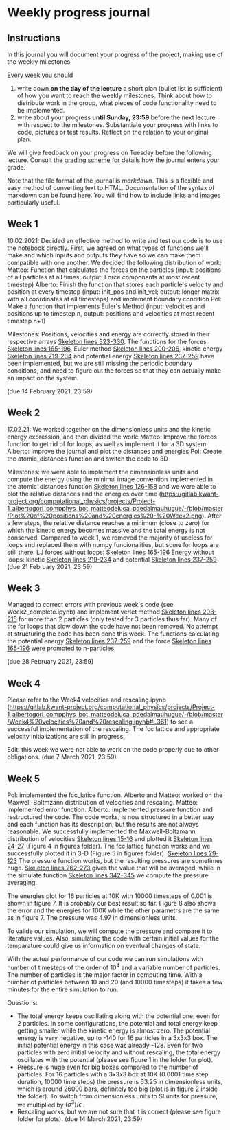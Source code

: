 # Weekly progress journal

## Instructions

In this journal you will document your progress of the project, making use of the weekly milestones.

Every week you should 

1. write down **on the day of the lecture** a short plan (bullet list is sufficient) of how you want to 
   reach the weekly milestones. Think about how to distribute work in the group, 
   what pieces of code functionality need to be implemented.
2. write about your progress **until Sunday, 23:59** before the next lecture with respect to the milestones.
   Substantiate your progress with links to code, pictures or test results. Reflect on the
   relation to your original plan.

We will give feedback on your progress on Tuesday before the following lecture. Consult the 
[grading scheme](https://computationalphysics.quantumtinkerer.tudelft.nl/proj1-moldyn-grading/) 
for details how the journal enters your grade.

Note that the file format of the journal is *markdown*. This is a flexible and easy method of 
converting text to HTML. 
Documentation of the syntax of markdown can be found 
[here](https://docs.gitlab.com/ee/user/markdown.html#gfm-extends-standard-markdown). 
You will find how to include [links](https://docs.gitlab.com/ee/user/markdown.html#links) and 
[images](https://docs.gitlab.com/ee/user/markdown.html#images) particularly
useful.

## Week 1
10.02.2021: Decided an effective method to write and test our code is to use the notebook directly. First, we agreed on what types of functions we'll make and which inputs and outputs they have so we can make them compatible with one another. 
We decided the following distribution of work:
Matteo: Function that calculates the forces on the particles (input: positions of all particles at all times; output: Force components at most recent timestep)
Alberto: Finish the function that stores each particle's velocity and position at every timestep (input: init_pos and init_vel; output: longer matrix with all coordinates at all timesteps)
and implement boundary condition
Pol: Make a function that implements Euler's Method (input: velocities and positions up to timestep n, output: positions and velocities at most recent timestep n+1)

Milestones: Positions, velocities and energy are correctly stored in their respective arrays [Skeleton lines 323-330](https://gitlab.kwant-project.org/computational_physics/projects/Project-1_albertogori_compphys_bot_matteodeluca_pdedalmauhugue/-/blob/master/skeleton.py#L323-330).
The functions for the forces [Skeleton lines 165-196](https://gitlab.kwant-project.org/computational_physics/projects/Project-1_albertogori_compphys_bot_matteodeluca_pdedalmauhugue/-/blob/master/skeleton.py#L165-196), Euler method [Skeleton lines 200-206](https://gitlab.kwant-project.org/computational_physics/projects/Project-1_albertogori_compphys_bot_matteodeluca_pdedalmauhugue/-/blob/master/skeleton.py#L200-206), kinetic energy [Skeleton lines 219-234](https://gitlab.kwant-project.org/computational_physics/projects/Project-1_albertogori_compphys_bot_matteodeluca_pdedalmauhugue/-/blob/master/skeleton.py#L219-234) and potential energy [Skeleton lines 237-259](https://gitlab.kwant-project.org/computational_physics/projects/Project-1_albertogori_compphys_bot_matteodeluca_pdedalmauhugue/-/blob/master/skeleton.py#L237-259) have been implemented, but we are still missing the periodic boundary conditions, and need to figure out the forces so that they can actually make an impact on the system.

(due 14 February 2021, 23:59)


## Week 2
17.02.21: We worked together on the dimensionless units and the kinetic energy expression, and then divided the work: 
Matteo: Improve the forces function to get rid of for loops, as well as implement it for a 3D system
Alberto: Improve the journal and plot the distances and energies
Pol: Create the atomic_distances function and switch the code to 3D

Milestones: we were able to implement the dimensionless units and compute the energy using the minimal image convention implemented in the atomic_distances function [Skeleton lines 126-158](https://gitlab.kwant-project.org/computational_physics/projects/Project-1_albertogori_compphys_bot_matteodeluca_pdedalmauhugue/-/blob/master/skeleton.py#L126-158) and we were able to plot the relative distances and the energies over time (https://gitlab.kwant-project.org/computational_physics/projects/Project-1_albertogori_compphys_bot_matteodeluca_pdedalmauhugue/-/blob/master/Plot%20of%20positions%20and%20energies%20-%20Week2.png). After a few steps, the relative distance reaches a minimum (close to zero) for which the kinetic energy becomes massive and the total energy is not conserved.
Compared to week 1, we removed the majority of useless for loops and replaced them with numpy funcionalities, but some for loops are still there. 
LJ forces without loops: [Skeleton lines 165-196](https://gitlab.kwant-project.org/computational_physics/projects/Project-1_albertogori_compphys_bot_matteodeluca_pdedalmauhugue/-/blob/master/skeleton.py#L165-196)
Energy without loops: kinetic [Skeleton lines 219-234](https://gitlab.kwant-project.org/computational_physics/projects/Project-1_albertogori_compphys_bot_matteodeluca_pdedalmauhugue/-/blob/master/skeleton.py#L219-234) and potential [Skeleton lines 237-259](https://gitlab.kwant-project.org/computational_physics/projects/Project-1_albertogori_compphys_bot_matteodeluca_pdedalmauhugue/-/blob/master/skeleton.py#L237-259)
(due 21 February 2021, 23:59)


## Week 3
Managed to correct errors with previous week's code (see Week2_complete.ipynb) and implement verlet method [Skeleton lines 208-215](https://gitlab.kwant-project.org/computational_physics/projects/Project-1_albertogori_compphys_bot_matteodeluca_pdedalmauhugue/-/blob/master/skeleton.py#L208-215) for more than 2 particles (only tested for 3 particles thus far). Many of the for loops that slow down the code have not been removed. No attempt at structuring the code has been done this week.
The functions calculating the potential energy [Skeleton lines 237-259](https://gitlab.kwant-project.org/computational_physics/projects/Project-1_albertogori_compphys_bot_matteodeluca_pdedalmauhugue/-/blob/master/skeleton.py#L237-259) and the force [Skeleton lines 165-196](https://gitlab.kwant-project.org/computational_physics/projects/Project-1_albertogori_compphys_bot_matteodeluca_pdedalmauhugue/-/blob/master/skeleton.py#L165-196) were promoted to n-particles.


(due 28 February 2021, 23:59)


## Week 4
Please refer to the Week4 velocities and rescaling.ipynb (https://gitlab.kwant-project.org/computational_physics/projects/Project-1_albertogori_compphys_bot_matteodeluca_pdedalmauhugue/-/blob/master/Week4%20velocities%20and%20rescaling.ipynb#L361) to see a successful implementation of the rescaling. The fcc lattice and appropriate velocity initializations are still in progress.

Edit: this week we were not able to work on the code properly due to other obligations.
(due 7 March 2021, 23:59)


## Week 5
Pol: implemented the fcc_latice function.
Alberto and Matteo: worked on the Maxwell-Boltmzann distribution of velocities and rescaling.
Matteo: implemented error function.
Alberto: implemented pressure function and restructured the code.
The code works, is now structured in a better way and each function has its description, but the results are not always reasonable. 
We successfully implemented the Maxwell-Boltzmann distribution of velocities [Skeleton lines 15-16](https://gitlab.kwant-project.org/computational_physics/projects/Project-1_albertogori_compphys_bot_matteodeluca_pdedalmauhugue/-/blob/master/skeleton.py#L15-16) and plotted it [Skeleton lines 24-27](https://gitlab.kwant-project.org/computational_physics/projects/Project-1_albertogori_compphys_bot_matteodeluca_pdedalmauhugue/-/blob/master/skeleton.py#L24-27) (Figure 4 in figures folder). 
The fcc lattice function works and we successfully plotted it in 3-D (Figure 5 in figures folder). [Skeleton lines 29-123](https://gitlab.kwant-project.org/computational_physics/projects/Project-1_albertogori_compphys_bot_matteodeluca_pdedalmauhugue/-/blob/master/skeleton.py#L29-123)
The pressure function works, but the resulting pressures are sometimes huge. [Skeleton lines 262-273](https://gitlab.kwant-project.org/computational_physics/projects/Project-1_albertogori_compphys_bot_matteodeluca_pdedalmauhugue/-/blob/master/skeleton.py#L262-273) gives the value that will be averaged, while in the simulate function [Skeleton lines 342-345](https://gitlab.kwant-project.org/computational_physics/projects/Project-1_albertogori_compphys_bot_matteodeluca_pdedalmauhugue/-/blob/master/skeleton.py#L342-345) we compute the pressure averaging.

The energies plot for 16 particles at 10K with 10000 timesteps of 0.001 is shown in figure 7. It is probably our best result so far.
Figure 8 also shows the error and the energies for 100K while the other parametrs are the same as in figure 7. The pressure was 4.97 in dimensionless units.

To valide our simulation, we will compute the pressure and compare it to literature values. Also, simulating the code with certain initial values for the temparature could give us information on eventual changes of state. 

With the actual performance of our code we can run simulations with number of timesteps of the order of $10^4$ and a variable number of particles. The number of particles is the major factor in computing time. With a number of particles between 10 and 20 (and 10000 timesteps) it takes a few minutes for the entire simulation to run.


Questions:
- The total energy keeps oscillating along with the potential one, even for 2 particles. In some configurations, the potential and total energy keep getting smaller while the kinetic energy is almost zero. The potential energy is very negative, up to -140 for 16 particles in a 3x3x3 box. The initial potential energy in this case was already -128.  Even for two particles with zero initial velocity and without rescaling, the total energy oscillates with the potential (please see figure 1 in the folder for plot).
- Pressure is huge even for big boxes compared to the number of particles. For 16 particles with a 3x3x3 box at 10K (0.0001 time step duration, 10000 time steps) the pressure is 63.25 in dimensionless units, which is around 26000 bars, definitely too big (plot is in figure 2 inside the folder). To switch from dimensionless units to SI units for pressure, we multiplied by $(\sigma^3)/\epsilon$ .
- Rescaling works, but we are not sure that it is correct (please see figure folder for plots).
(due 14 March 2021, 23:59)
